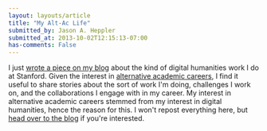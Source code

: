 ```yaml
---
layout: layouts/article
title: "My Alt-Ac Life"
submitted_by: Jason A. Heppler
submitted_at: 2013-10-02T12:15:13-07:00
has-comments: False
---
```


I just [wrote a piece on my blog](http://jasonheppler.org/2013/10/02/my-alt-ac-life.html) about the kind of digital humanities work I do at Stanford. Given the interest in [alternative academic careers](http://mediacommons.futureofthebook.org/alt-ac/), I find it useful to share stories about the sort of work I'm doing, challenges I work on, and the collaborations I engage with in my career. My interest in alternative academic careers stemmed from my interest in digital humanities, hence the reason for this. I won't repost everything here, but [head over to the blog](http://jasonheppler.org/2013/10/02/my-alt-ac-life.html) if you're interested. 


 